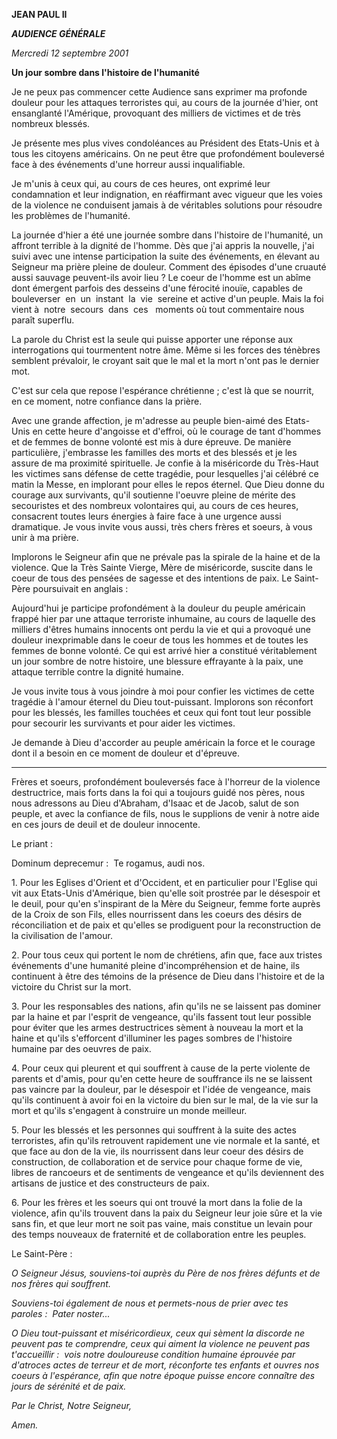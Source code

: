 **JEAN PAUL II**

***AUDIENCE GÉNÉRALE***

*Mercredi 12 septembre 2001*

**Un jour sombre dans l'histoire de l'humanité**

Je ne peux pas commencer cette Audience sans exprimer ma profonde douleur pour les attaques terroristes qui, au cours de la journée d'hier, ont ensanglanté l'Amérique, provoquant des milliers de victimes et de très nombreux blessés.

Je présente mes plus vives condoléances au Président des Etats-Unis et à tous les citoyens américains. On ne peut être que profondément bouleversé face à des événements d'une horreur aussi inqualifiable.

Je m'unis à ceux qui, au cours de ces heures, ont exprimé leur condamnation et leur indignation, en réaffirmant avec vigueur que les voies de la violence ne conduisent jamais à de véritables solutions pour résoudre les problèmes de l'humanité.

La journée d'hier a été une journée sombre dans l'histoire de l'humanité, un affront terrible à la dignité de l'homme. Dès que j'ai appris la nouvelle, j'ai suivi avec une intense participation la suite des événements, en élevant au Seigneur ma prière pleine de douleur. Comment des épisodes d'une cruauté aussi sauvage peuvent-ils avoir lieu ? Le coeur de l'homme est un abîme dont émergent parfois des desseins d'une férocité inouïe, capables de bouleverser  en  un  instant  la  vie  sereine et active d'un peuple. Mais la foi vient à  notre  secours  dans  ces   moments où tout commentaire nous paraît superflu.

La parole du Christ est la seule qui puisse apporter une réponse aux interrogations qui tourmentent notre âme. Même si les forces des ténèbres semblent prévaloir, le croyant sait que le mal et la mort n'ont pas le dernier mot.

C'est sur cela que repose l'espérance chrétienne ; c'est là que se nourrit, en ce moment, notre confiance dans la prière.

Avec une grande affection, je m'adresse au peuple bien-aimé des Etats-Unis en cette heure d'angoisse et d'effroi, où le courage de tant d'hommes et de femmes de bonne volonté est mis à dure épreuve. De manière particulière, j'embrasse les familles des morts et des blessés et je les assure de ma proximité spirituelle. Je confie à la miséricorde du Très-Haut les victimes sans défense de cette tragédie, pour lesquelles j'ai célébré ce matin la Messe, en implorant pour elles le repos éternel. Que Dieu donne du courage aux survivants, qu'il soutienne l'oeuvre pleine de mérite des secouristes et des nombreux volontaires qui, au cours de ces heures, consacrent toutes leurs énergies à faire face à une urgence aussi dramatique. Je vous invite vous aussi, très chers frères et soeurs, à vous unir à ma prière.

Implorons le Seigneur afin que ne prévale pas la spirale de la haine et de la violence. Que la Très Sainte Vierge, Mère de miséricorde, suscite dans le coeur de tous des pensées de sagesse et des intentions de paix. Le Saint-Père poursuivait en anglais :

Aujourd'hui je participe profondément à la douleur du peuple américain frappé hier par une attaque terroriste inhumaine, au cours de laquelle des milliers d'êtres humains innocents ont perdu la vie et qui a provoqué une douleur inexprimable dans le coeur de tous les hommes et de toutes les femmes de bonne volonté. Ce qui est arrivé hier a constitué véritablement un jour sombre de notre histoire, une blessure effrayante à la paix, une attaque terrible contre la dignité humaine.

Je vous invite tous à vous joindre à moi pour confier les victimes de cette tragédie à l'amour éternel du Dieu tout-puissant. Implorons son réconfort pour les blessés, les familles touchées et ceux qui font tout leur possible pour secourir les survivants et pour aider les victimes.

Je demande à Dieu d'accorder au peuple américain la force et le courage dont il a besoin en ce moment de douleur et d'épreuve.

* * *

Frères et soeurs, profondément bouleversés face à l'horreur de la violence destructrice, mais forts dans la foi qui a toujours guidé nos pères, nous nous adressons au Dieu d'Abraham, d'Isaac et de Jacob, salut de son peuple, et avec la confiance de fils, nous le supplions de venir à notre aide en ces jours de deuil et de douleur innocente.

Le priant :

Dominum deprecemur :  Te rogamus, audi nos.

1. Pour les Eglises d'Orient et d'Occident, et en particulier pour l'Eglise qui vit aux Etats-Unis d'Amérique, bien qu'elle soit prostrée par le désespoir et le deuil, pour qu'en s'inspirant de la Mère du Seigneur, femme forte auprès de la Croix de son Fils, elles nourrissent dans les coeurs des désirs de réconciliation et de paix et qu'elles se prodiguent pour la reconstruction de la civilisation de l'amour.

2. Pour tous ceux qui portent le nom de chrétiens, afin que, face aux tristes événements d'une humanité pleine d'incompréhension et de haine, ils continuent à être des témoins de la présence de Dieu dans l'histoire et de la victoire du Christ sur la mort.

3. Pour les responsables des nations, afin qu'ils ne se laissent pas dominer par la haine et par l'esprit de vengeance, qu'ils fassent tout leur possible pour éviter que les armes destructrices sèment à nouveau la mort et la haine et qu'ils s'efforcent d'illuminer les pages sombres de l'histoire humaine par des oeuvres de paix.

4. Pour ceux qui pleurent et qui souffrent à cause de la perte violente de parents et d'amis, pour qu'en cette heure de souffrance ils ne se laissent pas vaincre par la douleur, par le désespoir et l'idée de vengeance, mais qu'ils continuent à avoir foi en la victoire du bien sur le mal, de la vie sur la mort et qu'ils s'engagent à construire un monde meilleur.

5. Pour les blessés et les personnes qui souffrent à la suite des actes terroristes, afin qu'ils retrouvent rapidement une vie normale et la santé, et que face au don de la vie, ils nourrissent dans leur coeur des désirs de construction, de collaboration et de service pour chaque forme de vie, libres de rancoeurs et de sentiments de vengeance et qu'ils deviennent des artisans de justice et des constructeurs de paix.

6. Pour les frères et les soeurs qui ont trouvé la mort dans la folie de la violence, afin qu'ils trouvent dans la paix du Seigneur leur joie sûre et la vie sans fin, et que leur mort ne soit pas vaine, mais constitue un levain pour des temps nouveaux de fraternité et de collaboration entre les peuples.

Le Saint-Père :

*O Seigneur Jésus, souviens-toi auprès du Père de nos frères défunts et de nos frères qui souffrent.*

*Souviens-toi également de nous et permets-nous de prier avec tes paroles :  Pater noster...*

*O Dieu tout-puissant et miséricordieux, ceux qui sèment la discorde ne peuvent pas te comprendre, ceux qui aiment la violence ne peuvent pas t'accueillir :  vois notre douloureuse condition humaine éprouvée par d'atroces actes de terreur et de mort, réconforte tes enfants et ouvres nos coeurs à l'espérance, afin que notre époque puisse encore connaître des jours de sérénité et de paix.*

*Par le Christ, Notre Seigneur,*

*Amen.*